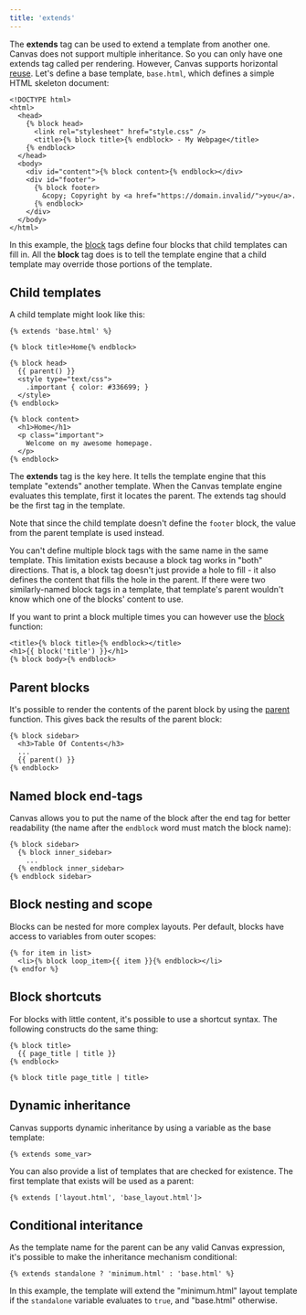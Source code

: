```yaml
---
title: 'extends'
---
```


The **extends** tag can be used to extend a template from another one. Canvas does not support multiple inheritance. So you can only have one extends tag called per rendering. However, Canvas supports horizontal [reuse](/docs/canvas/tags/use). Let's define a base template, `base.html`, which defines a simple HTML skeleton document:

```canvas
<!DOCTYPE html>
<html>
  <head>
    {% block head>
      <link rel="stylesheet" href="style.css" />
      <title>{% block title>{% endblock> - My Webpage</title>
    {% endblock>
  </head>
  <body>
    <div id="content">{% block content>{% endblock></div>
    <div id="footer">
      {% block footer>
        &copy; Copyright by <a href="https://domain.invalid/">you</a>.
      {% endblock>
    </div>
  </body>
</html>
```

In this example, the [block](/docs/canvas/tags/block) tags define four blocks that child templates can fill in. All the **block** tag does is to tell the template engine that a child template may override those portions of the template.

## Child templates

A child template might look like this:

```canvas
{% extends 'base.html' %}

{% block title>Home{% endblock>

{% block head>
  {{ parent() }}
  <style type="text/css">
    .important { color: #336699; }
  </style>
{% endblock>

{% block content>
  <h1>Home</h1>
  <p class="important">
    Welcome on my awesome homepage.
  </p>
{% endblock>
```

The **extends** tag is the key here. It tells the template engine that this template "extends" another template. When the Canvas template engine evaluates this template, first it locates the parent. The extends tag should be the first tag in the template.

Note that since the child template doesn't define the `footer` block, the value from the parent template is used instead.

You can't define multiple block tags with the same name in the same template. This limitation exists because a block tag works in "both" directions. That is, a block tag doesn't just provide a hole to fill - it also defines the content that fills the hole in the parent. If there were two similarly-named block tags in a template, that template's parent wouldn't know which one of the blocks' content to use.

If you want to print a block multiple times you can however use the [block](/docs/canvas/functions/block) function:

```canvas
<title>{% block title>{% endblock></title>
<h1>{{ block('title') }}</h1>
{% block body>{% endblock>
```

## Parent blocks

It's possible to render the contents of the parent block by using the [parent](/docs/canvas/functions/parent) function. This gives back the results of the parent block:

```canvas
{% block sidebar>
  <h3>Table Of Contents</h3>
  ...
  {{ parent() }}
{% endblock>
```

## Named block end-tags

Canvas allows you to put the name of the block after the end tag for better readability (the name after the `endblock` word must match the block name):

```canvas
{% block sidebar>
  {% block inner_sidebar>
    ...
  {% endblock inner_sidebar>
{% endblock sidebar>
```

## Block nesting and scope

Blocks can be nested for more complex layouts. Per default, blocks have access to variables from outer scopes:

```canvas
{% for item in list>
  <li>{% block loop_item>{{ item }}{% endblock></li>
{% endfor %}
```

## Block shortcuts

For blocks with little content, it's possible to use a shortcut syntax. The following constructs do the same thing:

```canvas
{% block title>
  {{ page_title | title }}
{% endblock>
```

```canvas
{% block title page_title | title>
```

## Dynamic inheritance

Canvas supports dynamic inheritance by using a variable as the base template:

```canvas
{% extends some_var>
```

You can also provide a list of templates that are checked for existence. The first template that exists will be used as a parent:

```canvas
{% extends ['layout.html', 'base_layout.html']>
```

## Conditional interitance

As the template name for the parent can be any valid Canvas expression, it's possible to make the inheritance mechanism conditional:

```canvas
{% extends standalone ? 'minimum.html' : 'base.html' %}
```

In this example, the template will extend the "minimum.html" layout template if the `standalone` variable evaluates to `true`, and "base.html" otherwise.
